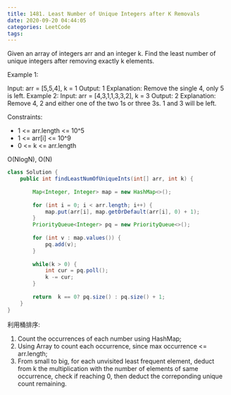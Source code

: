 ```yaml
---
title: 1481. Least Number of Unique Integers after K Removals
date: 2020-09-20 04:44:05
categories: LeetCode
tags:
---
```


Given an array of integers arr and an integer k. Find the least number of unique integers after removing exactly k elements.

 

Example 1:

Input: arr = [5,5,4], k = 1
Output: 1
Explanation: Remove the single 4, only 5 is left.
Example 2:
Input: arr = [4,3,1,1,3,3,2], k = 3
Output: 2
Explanation: Remove 4, 2 and either one of the two 1s or three 3s. 1 and 3 will be left.

Constraints:
- 1 <= arr.length <= 10^5
- 1 <= arr[i] <= 10^9
- 0 <= k <= arr.length

O(NlogN), O(N)

```java
class Solution {
    public int findLeastNumOfUniqueInts(int[] arr, int k) {
        
        Map<Integer, Integer> map = new HashMap<>();
        
        for (int i = 0; i < arr.length; i++) {
            map.put(arr[i], map.getOrDefault(arr[i], 0) + 1);
        }
        PriorityQueue<Integer> pq = new PriorityQueue<>();
        
        for (int v : map.values()) {
            pq.add(v);    
        }
        
        while(k > 0) {
            int cur = pq.poll();
            k -= cur;
        }
        
        return  k == 0? pq.size() : pq.size() + 1; 
    }
}
```

利用桶排序:
1. Count the occurrences of each number using HashMap;
2. Using Array to count each occurrence, since max occurrence <= arr.length;
3. From small to big, for each unvisited least frequent element, deduct from k the multiplication with the number of elements of same occurrence, check if reaching 0, then deduct the correponding unique count remaining.

